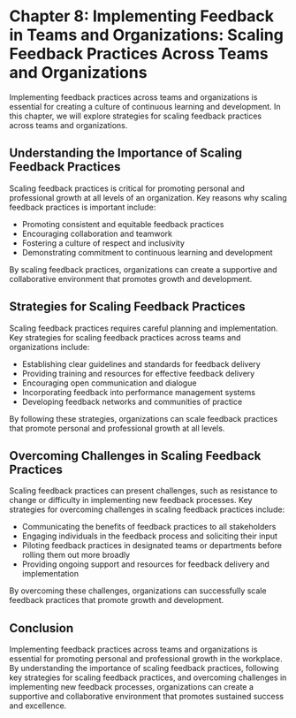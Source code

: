 Chapter 8: Implementing Feedback in Teams and Organizations: Scaling Feedback Practices Across Teams and Organizations
======================================================================================================================

Implementing feedback practices across teams and organizations is essential for creating a culture of continuous learning and development. In this chapter, we will explore strategies for scaling feedback practices across teams and organizations.

Understanding the Importance of Scaling Feedback Practices
----------------------------------------------------------

Scaling feedback practices is critical for promoting personal and professional growth at all levels of an organization. Key reasons why scaling feedback practices is important include:

* Promoting consistent and equitable feedback practices
* Encouraging collaboration and teamwork
* Fostering a culture of respect and inclusivity
* Demonstrating commitment to continuous learning and development

By scaling feedback practices, organizations can create a supportive and collaborative environment that promotes growth and development.

Strategies for Scaling Feedback Practices
-----------------------------------------

Scaling feedback practices requires careful planning and implementation. Key strategies for scaling feedback practices across teams and organizations include:

* Establishing clear guidelines and standards for feedback delivery
* Providing training and resources for effective feedback delivery
* Encouraging open communication and dialogue
* Incorporating feedback into performance management systems
* Developing feedback networks and communities of practice

By following these strategies, organizations can scale feedback practices that promote personal and professional growth at all levels.

Overcoming Challenges in Scaling Feedback Practices
---------------------------------------------------

Scaling feedback practices can present challenges, such as resistance to change or difficulty in implementing new feedback processes. Key strategies for overcoming challenges in scaling feedback practices include:

* Communicating the benefits of feedback practices to all stakeholders
* Engaging individuals in the feedback process and soliciting their input
* Piloting feedback practices in designated teams or departments before rolling them out more broadly
* Providing ongoing support and resources for feedback delivery and implementation

By overcoming these challenges, organizations can successfully scale feedback practices that promote growth and development.

Conclusion
----------

Implementing feedback practices across teams and organizations is essential for promoting personal and professional growth in the workplace. By understanding the importance of scaling feedback practices, following key strategies for scaling feedback practices, and overcoming challenges in implementing new feedback processes, organizations can create a supportive and collaborative environment that promotes sustained success and excellence.


